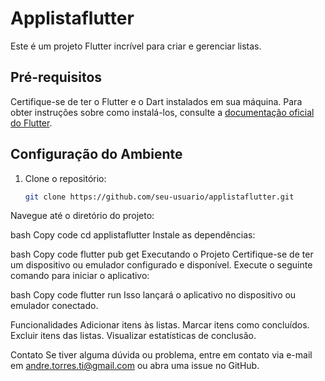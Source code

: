 # Applistaflutter

Este é um projeto Flutter incrível para criar e gerenciar listas. 

## Pré-requisitos

Certifique-se de ter o Flutter e o Dart instalados em sua máquina. Para obter instruções sobre como instalá-los, consulte a [documentação oficial do Flutter](https://flutter.dev/docs/get-started/install).

## Configuração do Ambiente

1. Clone o repositório:

   ```bash
   git clone https://github.com/seu-usuario/applistaflutter.git
Navegue até o diretório do projeto:

bash
Copy code
cd applistaflutter
Instale as dependências:

bash
Copy code
flutter pub get
Executando o Projeto
Certifique-se de ter um dispositivo ou emulador configurado e disponível. Execute o seguinte comando para iniciar o aplicativo:

bash
Copy code
flutter run
Isso lançará o aplicativo no dispositivo ou emulador conectado.

Funcionalidades
Adicionar itens às listas.
Marcar itens como concluídos.
Excluir itens das listas.
Visualizar estatísticas de conclusão.

Contato
Se tiver alguma dúvida ou problema, entre em contato via e-mail em andre.torres.ti@gmail.com ou abra uma issue no GitHub.